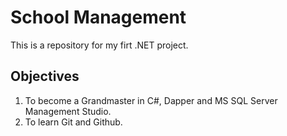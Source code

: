 # School Management
This is a repository for my firt .NET project.

## Objectives

1. To become a Grandmaster in C#, Dapper and MS SQL Server Management Studio.
2. To learn Git and Github.
